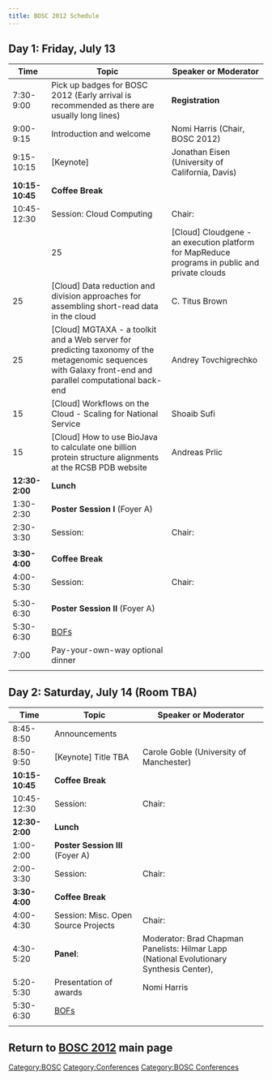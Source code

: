 ```yaml
---
title: BOSC 2012 Schedule
---
```


Day 1: Friday, July 13
----------------------

| Time            | Topic                                                                                                                                                        | Speaker or Moderator                             |
|-----------------|--------------------------------------------------------------------------------------------------------------------------------------------------------------|--------------------------------------------------|
| 7:30-9:00       | Pick up badges for BOSC 2012 (Early arrival is recommended as there are usually long lines)                                                                  | **Registration**                                 |
| 9:00-9:15       | Introduction and welcome                                                                                                                                     | Nomi Harris (Chair, BOSC 2012)                   |
| 9:15-10:15      | \[Keynote\]                                                                                                                                                  | Jonathan Eisen (University of California, Davis) |
| **10:15-10:45** | **Coffee Break**                                                                                                                                             |                                                  |
| 10:45-12:30     | Session: Cloud Computing                                                                                                                                     | Chair:                                           |
| | 25            | \[Cloud\] Cloudgene - an execution platform for MapReduce programs in public and private clouds                                                              | Sebastian Schoenherr                             |
| 25              | \[Cloud\] Data reduction and division approaches for assembling short-read data in the cloud                                                                 | C. Titus Brown                                   |
| 25              | \[Cloud\] MGTAXA - a toolkit and a Web server for predicting taxonomy of the metagenomic sequences with Galaxy front-end and parallel computational back-end | Andrey Tovchigrechko                             |
| 15              | \[Cloud\] Workflows on the Cloud - Scaling for National Service                                                                                              | Shoaib Sufi                                      |
| 15              | \[Cloud\] How to use BioJava to calculate one billion protein structure alignments at the RCSB PDB website                                                   | Andreas Prlic                                    |
| **12:30-2:00**  | **Lunch**                                                                                                                                                    |                                                  |
| 1:30-2:30       | **Poster Session I** (Foyer A)                                                                                                                               |                                                  |
| 2:30-3:30       | Session:                                                                                                                                                     | Chair:                                           |
|                 |
| **3:30-4:00**   | **Coffee Break**                                                                                                                                             |                                                  |
| 4:00-5:30       | Session:                                                                                                                                                     | Chair:                                           |
|                 |
| 5:30-6:30       | **Poster Session II** (Foyer A)                                                                                                                              |                                                  |
| 5:30-6:30       | [BOFs](BOSC_2012/BOFs "wikilink")                                                                                                                            |                                                  |
| 7:00            | Pay-your-own-way optional dinner                                                                                                                             |                                                  |
||

Day 2: Saturday, July 14 (Room TBA)
-----------------------------------

| Time            | Topic                               | Speaker or Moderator                                                                     |
|-----------------|-------------------------------------|------------------------------------------------------------------------------------------|
| 8:45-8:50       | Announcements                       |                                                                                          |
| 8:50-9:50       | \[Keynote\] Title TBA               | Carole Goble (University of Manchester)                                                  |
| **10:15-10:45** | **Coffee Break**                    |                                                                                          |
| 10:45-12:30     | Session:                            | Chair:                                                                                   |
| **12:30-2:00**  | **Lunch**                           |                                                                                          |
| 1:00-2:00       | **Poster Session III** (Foyer A)    |                                                                                          |
| 2:00-3:30       | Session:                            | Chair:                                                                                   |
| **3:30-4:00**   | **Coffee Break**                    |                                                                                          |
| 4:00-4:30       | Session: Misc. Open Source Projects | Chair:                                                                                   |
| 4:30-5:20       | **Panel**:                          | Moderator: Brad Chapman Panelists: Hilmar Lapp (National Evolutionary Synthesis Center), |
| 5:20-5:30       | Presentation of awards              | Nomi Harris                                                                              |
| 5:30-6:30       | [BOFs](BOSC_2012/BOFs "wikilink")   |                                                                                          |
||

Return to **[ BOSC 2012](BOSC_2012 "wikilink")** main page
----------------------------------------------------------

<Category:BOSC> <Category:Conferences> [Category:BOSC
Conferences](Category:BOSC_Conferences "wikilink")
